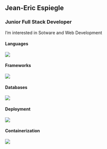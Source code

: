 <h2>Jean-Eric Espiegle</h2>
<h3>Junior Full Stack Developer</h3>
<p>I’m interested in Sotware and Web Development</p>

<h4>Languages</h4>
<img src="https://skillicons.dev/icons?i=js,html,css,py,go">
  
<h4>Frameworks</h4>
  <img src="https://skillicons.dev/icons?i=nuxtjs,vue,django,flask,fastapi,nodejs">
  
<h4>Databases</h4>
  <img src="https://skillicons.dev/icons?i=mongodb,postgres,firebase,mysql,sqlite">
  
<h4>Deployment</h4>
  <img src="https://skillicons.dev/icons?i=heroku,aws,netlify">

<h4>Containerization</h4>
  <img src="https://skillicons.dev/icons?i=docker">







<!---
jean-eric-espiegle/jean-eric-espiegle is a ✨ special ✨ repository because its `README.md` (this file) appears on your GitHub profile.
You can click the Preview link to take a look at your changes.
--->
